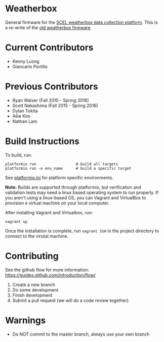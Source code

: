 # Weatherbox

General firmware for the [SCEL weatherbox data collection platform](https://wiki.scel-hawaii.org/doku.php?id=weatherbox:start).
This is a re-write of the [old weatherbox firmware](https://github.com/scel-hawaii/weatherbox-firmware-old).

# Current Contributors

* Kenny Luong
* Giancarlo Portillo


# Previous Contributors

* Ryan Walser (Fall 2015 - Spring 2016)
* Scott Nakashima (Fall 2015 - Spring 2016)
* Dylan Tokita
* Allie Kim
* Nathan Lam
# Build Instructions

To build, run:

```
platformio run                  # build all targets
platformio run -e env_name      # build a specific target
```

See [platformio.ini](platformio.ini) for platform specific environments.

**Note:** Builds are supported through platformio, but verification and validation tests may need a
linux based operating system to run properly. If you aren't using a linux-based OS, you can
Vagrant and VirtualBox to provision a virtual machine on your local computer.

After installing Vagrant and Virtualbox, run:

```
vagrant up

```

Once the installation is complete, run `vagrant SSH` in the project directory to connect
to the virutal machine.



# Contributing

See the github flow for more information: https://guides.github.com/introduction/flow/

1. Create a new branch
2. Do some development
3. Finish development
4. Submit a pull request (we will do a code review together)

# Warnings

* Do NOT commit to the master branch, always use your own branch

